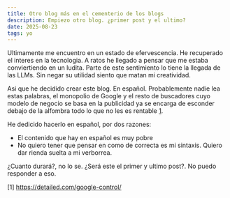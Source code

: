 ```yaml
---
title: Otro blog más en el cementerio de los blogs
description: Empiezo otro blog. ¿primer post y el ultimo?
date: 2025-08-23
tags: yo
---
```


Ultimamente me encuentro en un estado de efervescencia. He recuperado el interes en la tecnologia. A ratos he llegado a pensar que me estaba conviertiendo en un ludita.
Parte de este sentimiento lo tiene la llegada de las LLMs. Sin negar su utilidad siento que matan mi creatividad.

Asi que he decidido crear este blog. En español. Probablemente nadie lea estas palabras, el monopolio de Google y el resto de buscadores cuyo modelo de negocio se basa en la publicidad ya se encarga de esconder debajo de la alfombra todo lo que no les es rentable [1](https://detailed.com/google-control/?ref=ppc.land).

He dedicido hacerlo en español, por dos razones:
- El contenido que hay en español es muy pobre
- No quiero tener que pensar en como de correcta es mi sintaxis. Quiero dar rienda suelta a mi verborrea.

¿Cuanto durará?, no lo se. ¿Será este el primer y ultimo post?. No puedo responder a eso.

[1] https://detailed.com/google-control/
